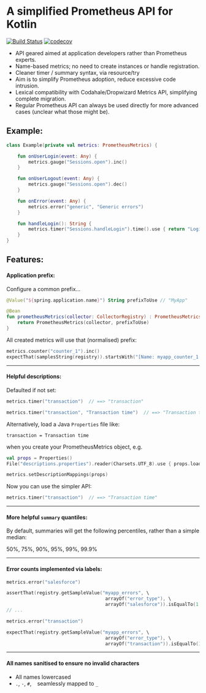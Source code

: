# A simplified Prometheus API for Kotlin

[![Build Status](https://travis-ci.org/poblish/prometheus-kotlin.svg?branch=master)](https://travis-ci.org/poblish/prometheus-kotlin) [![codecov](https://codecov.io/gh/poblish/prometheus-kotlin/branch/master/graph/badge.svg)](https://codecov.io/gh/poblish/prometheus-kotlin)

* API geared aimed at application developers rather than Prometheus experts.
* Name-based metrics; no need to create instances or handle registration.
* Cleaner timer / summary syntax, via resource/try
* Aim is to simplify Prometheus adoption, reduce excessive code intrusion.
* Lexical compatibility with Codahale/Dropwizard Metrics API, simplifying complete migration.
* Regular Prometheus API can always be used directly for more advanced cases (unclear what those might be).

## Example:

```kotlin
class Example(private val metrics: PrometheusMetrics) {

    fun onUserLogin(event: Any) {
        metrics.gauge("Sessions.open").inc()
    }

    fun onUserLogout(event: Any) {
        metrics.gauge("Sessions.open").dec()
    }

    fun onError(event: Any) {
        metrics.error("generic", "Generic errors")
    }

    fun handleLogin(): String {
        metrics.timer("Sessions.handleLogin").time().use { return "Login handled!" }
    }
}
```

## Features:

#### Application prefix:

Configure a common prefix...

```kotlin
@Value("${spring.application.name}") String prefixToUse // "MyApp"

@Bean
fun prometheusMetrics(collector: CollectorRegistry) : PrometheusMetrics {
    return PrometheusMetrics(collector, prefixToUse)
}
```

All created metrics will use that (normalised) prefix:

```kotlin
metrics.counter("counter_1").inc()
expectThat(samplesString(registry)).startsWith("[Name: myapp_counter_1 Type: COUNTER ")
```

---

#### Helpful descriptions:

Defaulted if not set:

```kotlin
metrics.timer("transaction")  // ==> "transaction"

metrics.timer("transaction", "Transaction time")  // ==> "Transaction time"
```

Alternatively, load a Java `Properties` file like:

```
transaction = Transaction time
```

when you create your PrometheusMetrics object, e.g.

```kotlin
val props = Properties()
File("descriptions.properties").reader(Charsets.UTF_8).use { props.load(it) }

metrics.setDescriptionMappings(props)
```

Now you can use the simpler API:

```kotlin
metrics.timer("transaction")  // ==> "Transaction time"
```

---

#### More helpful `summary` quantiles:

By default, summaries will get the following percentiles, rather than a simple median:

50%, 75%, 90%, 95%, 99%, 99.9%

---

#### Error counts implemented via labels:

```kotlin
metrics.error("salesforce")

assertThat(registry.getSampleValue("myapp_errors", \
                                    arrayOf("error_type"), \
                                    arrayOf("salesforce")).isEqualTo(1.0d)
// ...

metrics.error("transaction")

expectThat(registry.getSampleValue("myapp_errors", \
                                    arrayOf("error_type"), \
                                    arrayOf("transaction")).isEqualTo(1.0d)
```

---

#### All names sanitised to ensure no invalid characters

* All names lowercased
* `.`, `-`, `#`, ` ` seamlessly mapped to `_`
